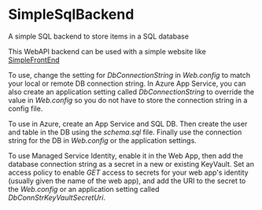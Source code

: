 # SimpleSqlBackend
A simple SQL backend to store items in a SQL database

This WebAPI backend can be used with a simple website like [SimpleFrontEnd](https://github.com/ssemyan/SimpleFrontEnd)

To use, change the setting for *DbConnectionString* in *Web.config* to match your local or remote DB connection string. In Azure App Service, you can also create an application setting called *DbConnectionString* to override the value in *Web.config* so you do not have to 
store the connection string in a config file. 

To use in Azure, create an App Service and SQL DB. Then create the user and table in the DB using the *schema.sql* file. Finally use the connection string for the DB in *Web.config* or the application settings.

To use Managed Service Identity, enable it in the Web App, then add the database connection string as a secret in a new or existing KeyVault. Set an access policy to enable *GET* access to secrets for your web app's identity (usually given the name of the web app), and add the URI to the secret
to the *Web.config* or an application setting called *DbConnStrKeyVaultSecretUri*.
